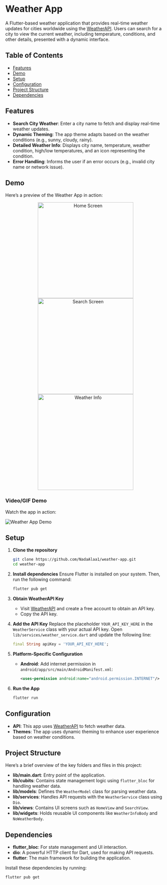 # Weather App

A Flutter-based weather application that provides real-time weather updates for cities worldwide using the [WeatherAPI](https://www.weatherapi.com/). Users can search for a city to view the current weather, including temperature, conditions, and other details, presented with a dynamic interface.

## Table of Contents

- [Features](#features)
- [Demo](#demo)
- [Setup](#setup)
- [Configuration](#configuration)
- [Project Structure](#project-structure)
- [Dependencies](#dependencies)

## Features

- **Search City Weather**: Enter a city name to fetch and display real-time weather updates.
- **Dynamic Theming**: The app theme adapts based on the weather conditions (e.g., sunny, cloudy, rainy).
- **Detailed Weather Info**: Displays city name, temperature, weather condition, high/low temperatures, and an icon representing the condition.
- **Error Handling**: Informs the user if an error occurs (e.g., invalid city name or network issue).

## Demo
Here’s a preview of the Weather App in action:

<p align="center">
  <img src="weather_app_with_provider/assets/screenshots/home.jpeg" alt="Home Screen" width="300">
  <img src="weather_app_with_provider/assets/screenshots/search.jpeg" alt="Search Screen" width="300">
  <img src="weather_app_with_provider/assets/screenshots/weather.jpeg" alt="Weather Info" width="300">
</p>

### Video/GIF Demo
Watch the app in action:

![Weather App Demo](weather_app_with_provider/assets/screenshots/demo.gif)

## Setup

1. **Clone the repository**
   ```bash
   git clone https://github.com/NadaAlaa1/weather-app.git
   cd weather-app

2. **Install dependencies** Ensure Flutter is installed on your system. Then, run the following command:
   ```bash
   flutter pub get

3. **Obtain WeatherAPI Key**
   - Visit [WeatherAPI](https://www.weatherapi.com/) and create a free account to obtain an API key.
   - Copy the API key.

4. **Add the API Key** Replace the placeholder `YOUR_API_KEY_HERE` in the `WeatherService` class with your actual API key.
   Open `lib/services/weather_service.dart` and update the following line:

   ```dart
   final String apiKey = 'YOUR_API_KEY_HERE';

5. **Platform-Specific Configuration**
   - **Android**: Add internet permission in `android/app/src/main/AndroidManifest.xml`:

     ```xml
     <uses-permission android:name="android.permission.INTERNET"/>

6. **Run the App**
   ```bash
   flutter run

## Configuration

- **API**: This app uses [WeatherAPI](https://www.weatherapi.com/) to fetch weather data.
- **Themes**: The app uses dynamic theming to enhance user experience based on weather conditions.

## Project Structure

Here’s a brief overview of the key folders and files in this project:
- **lib/main.dart**: Entry point of the application.
- **lib/cubits**: Contains state management logic using `flutter_bloc` for handling weather data.
- **lib/models**: Defines the `WeatherModel` class for parsing weather data.
- **lib/services**: Handles API requests with the `WeatherService` class using `Dio`.
- **lib/views**: Contains UI screens such as `HomeView` and `SearchView`.
- **lib/widgets**: Holds reusable UI components like `WeatherInfoBody` and `NoWeatherBody`.

## Dependencies

- **flutter_bloc**: For state management and UI interaction.
- **dio**: A powerful HTTP client for Dart, used for making API requests.
- **flutter**: The main framework for building the application.

Install these dependencies by running:
```bash
flutter pub get
